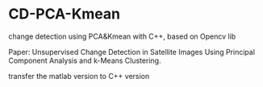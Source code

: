 # CD-PCA-Kmean
change detection using PCA&Kmean with C++, based on Opencv lib

Paper: Unsupervised Change Detection in Satellite Images Using Principal Component Analysis and k-Means Clustering.

transfer the matlab version to C++ version
